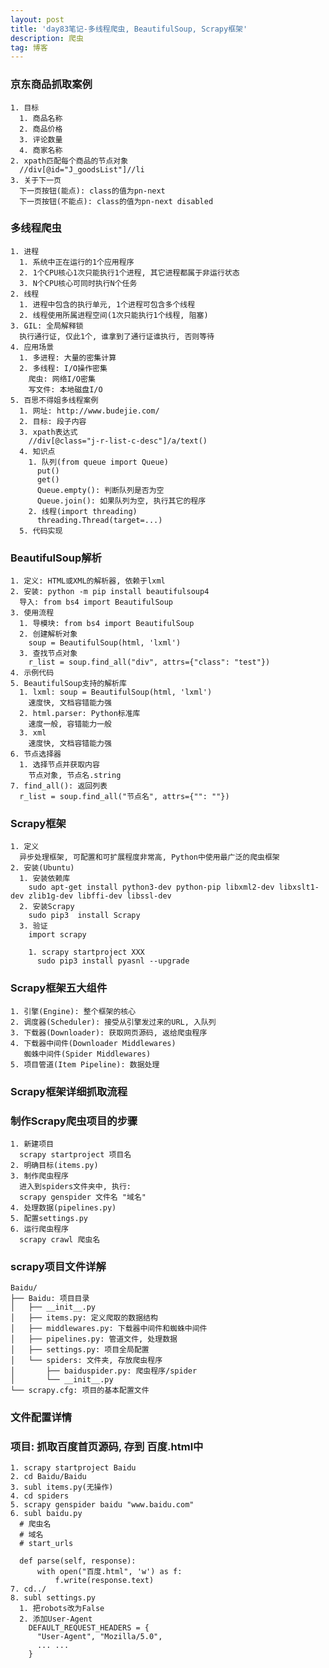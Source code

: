 ```yaml
---
layout: post
title: 'day83笔记-多线程爬虫, BeautifulSoup, Scrapy框架'
description: 爬虫
tag: 博客
---     
```

### 京东商品抓取案例
    1. 目标
      1. 商品名称
      2. 商品价格
      3. 评论数量
      4. 商家名称
    2. xpath匹配每个商品的节点对象
      //div[@id="J_goodsList"]//li
    3. 关于下一页
      下一页按钮(能点): class的值为pn-next
      下一页按钮(不能点): class的值为pn-next disabled

### 多线程爬虫
    1. 进程
      1. 系统中正在运行的1个应用程序
      2. 1个CPU核心1次只能执行1个进程, 其它进程都属于非运行状态
      3. N个CPU核心可同时执行N个任务
    2. 线程
      1. 进程中包含的执行单元, 1个进程可包含多个线程
      2. 线程使用所属进程空间(1次只能执行1个线程, 阻塞)
    3. GIL: 全局解释锁
      执行通行证, 仅此1个, 谁拿到了通行证谁执行, 否则等待
    4. 应用场景
      1. 多进程: 大量的密集计算
      2. 多线程: I/O操作密集
        爬虫: 网络I/O密集
        写文件: 本地磁盘I/O
    5. 百思不得姐多线程案例
      1. 网址: http://www.budejie.com/
      2. 目标: 段子内容
      3. xpath表达式
        //div[@class="j-r-list-c-desc"]/a/text()
      4. 知识点
        1. 队列(from queue import Queue)
          put()
          get()
          Queue.empty(): 判断队列是否为空
          Queue.join(): 如果队列为空, 执行其它的程序
        2. 线程(import threading)
          threading.Thread(target=...)
      5. 代码实现

### BeautifulSoup解析
    1. 定义: HTML或XML的解析器, 依赖于lxml
    2. 安装: python -m pip install beautifulsoup4
      导入: from bs4 import BeautifulSoup
    3. 使用流程
      1. 导模块: from bs4 import BeautifulSoup
      2. 创建解析对象
        soup = BeautifulSoup(html, 'lxml')
      3. 查找节点对象
        r_list = soup.find_all("div", attrs={"class": "test"})
    4. 示例代码
    5. BeautifulSoup支持的解析库
      1. lxml: soup = BeautifulSoup(html, 'lxml')
        速度快, 文档容错能力强
      2. html.parser: Python标准库
        速度一般, 容错能力一般
      3. xml
        速度快, 文档容错能力强
    6. 节点选择器
      1. 选择节点并获取内容
        节点对象, 节点名.string
    7. find_all(): 返回列表
      r_list = soup.find_all("节点名", attrs={"": ""})

### Scrapy框架
    1. 定义
      异步处理框架, 可配置和可扩展程度非常高, Python中使用最广泛的爬虫框架
    2. 安装(Ubuntu)
      1. 安装依赖库
        sudo apt-get install python3-dev python-pip libxml2-dev libxslt1-dev zlib1g-dev libffi-dev libssl-dev
      2. 安装Scrapy
        sudo pip3  install Scrapy
      3. 验证
        import scrapy

        1. scrapy startproject XXX
          sudo pip3 install pyasnl --upgrade

### Scrapy框架五大组件
    1. 引擎(Engine): 整个框架的核心
    2. 调度器(Scheduler): 接受从引擎发过来的URL, 入队列
    3. 下载器(Downloader): 获取网页源码, 返给爬虫程序
    4. 下载器中间件(Downloader Middlewares)
       蜘蛛中间件(Spider Middlewares)
    5. 项目管道(Item Pipeline): 数据处理

### Scrapy框架详细抓取流程
### 制作Scrapy爬虫项目的步骤
    1. 新建项目
      scrapy startproject 项目名
    2. 明确目标(items.py)
    3. 制作爬虫程序
      进入到spiders文件夹中, 执行:
      scrapy genspider 文件名 "域名"
    4. 处理数据(pipelines.py)
    5. 配置settings.py
    6. 运行爬虫程序
      scrapy crawl 爬虫名

### scrapy项目文件详解
    Baidu/
    ├── Baidu: 项目目录
    │   ├── __init__.py
    │   ├── items.py: 定义爬取的数据结构
    │   ├── middlewares.py: 下载器中间件和蜘蛛中间件
    │   ├── pipelines.py: 管道文件, 处理数据
    │   ├── settings.py: 项目全局配置
    │   └── spiders: 文件夹, 存放爬虫程序
    │       ├── baiduspider.py: 爬虫程序/spider
    │       └── __init__.py
    └── scrapy.cfg: 项目的基本配置文件

### 文件配置详情
### 项目: 抓取百度首页源码, 存到 百度.html中
    1. scrapy startproject Baidu
    2. cd Baidu/Baidu
    3. subl items.py(无操作)
    4. cd spiders
    5. scrapy genspider baidu "www.baidu.com"
    6. subl baidu.py
      # 爬虫名
      # 域名
      # start_urls

      def parse(self, response):
          with open("百度.html", 'w') as f:
              f.write(response.text)
    7. cd../
    8. subl settings.py
      1. 把robots改为False
      2. 添加User-Agent
        DEFAULT_REQUEST_HEADERS = {
          "User-Agent", "Mozilla/5.0",
          ... ...
        }
